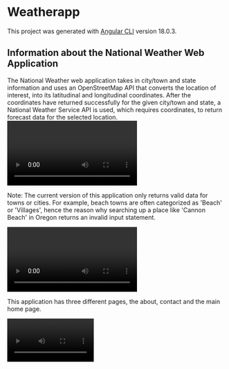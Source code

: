 # Weatherapp

This project was generated with [Angular CLI](https://github.com/angular/angular-cli) version 18.0.3.

## Information about the National Weather Web Application

The National Weather web application takes in city/town and state information and uses an OpenStreetMap API that converts the location of interest, into its latitudinal and longitudinal coordinates. After the coordinates have returned successfully for the given city/town and state, a National Weather Service API is used, which requires coordinates, to return forecast data for the selected location.
<video controls src="src/app/Searching City.mp4" title="Title"></video>

Note: The current version of this application only returns valid data for towns or cities. For example, beach towns are often categorized as 'Beach' or 'Villages', hence the reason why searching up a place like 'Cannon Beach' in Oregon returns an invalid input statement.

<video controls src="src/app/Beach.mp4" title="Title"></video>

This application has three different pages, the about, contact and the main home page.

<video src="src/app/WeatherAppNav.mp4" title="Navigation" width=200>

## How to run this application:

1. Find or create a directory on your computer to copy the repository.
2. Clone the repository by running `git clone https://github.com/ChavezCode/National-Weather-App.git` in your IDE terminal.
3. Once the repo has been cloned, run `ng serve` in your terminal to run the application.
4. Navigate to `http://localhost:4200/`. The application will automatically reload if you change any of the source files.
